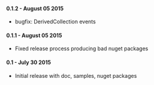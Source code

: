 #### 0.1.2 - August 05 2015
* bugfix: DerivedCollection events

#### 0.1.1 - August 05 2015
* Fixed release process producing bad nuget packages

#### 0.1 - July 30 2015
* Initial release with doc, samples, nuget packages
